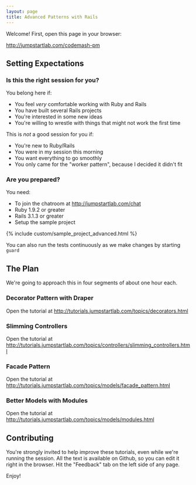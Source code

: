 ```yaml
---
layout: page
title: Advanced Patterns with Rails
---
```


Welcome! First, open this page in your browser:

http://jumpstartlab.com/codemash-pm

## Setting Expectations

### Is this the right session for you?

You belong here if:

* You feel *very* comfortable working with Ruby and Rails
* You have built several Rails projects
* You're interested in some new ideas
* You're willing to wrestle with things that might not work the first time

This is *not* a good session for you if:

* You're new to Ruby/Rails
* You were in my session this morning
* You want everything to go smoothly
* You only came for the "worker pattern", because I decided it didn't fit

### Are you prepared?

You need:

* To join the chatroom at http://jumpstartlab.com/chat
* Ruby 1.9.2 or greater
* Rails 3.1.3 or greater
* Setup the sample project

{% include custom/sample_project_advanced.html %}

You can also run the tests continuously as we make changes by starting `guard`

## The Plan

We're going to approach this in four segments of about one hour each.

### Decorator Pattern with Draper

Open the tutorial at http://tutorials.jumpstartlab.com/topics/decorators.html

### Slimming Controllers

Open the tutorial at http://tutorials.jumpstartlab.com/topics/controllers/slimming_controllers.html

### Facade Pattern

Open the tutorial at http://tutorials.jumpstartlab.com/topics/models/facade_pattern.html

### Better Models with Modules

Open the tutorial at http://tutorials.jumpstartlab.com/topics/models/modules.html

## Contributing

You're strongly invited to help improve these tutorials, even while we're running the session. All the text is available on Github, so you can edit it right in the browser. Hit the "Feedback" tab on the left side of any page.

Enjoy!